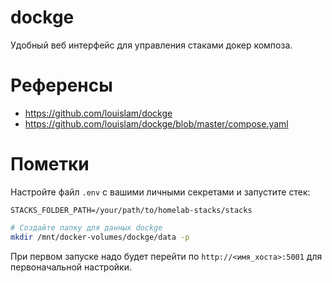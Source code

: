 # dockge

Удобный веб интерфейс для управления стаками докер композа.

# Референсы

- https://github.com/louislam/dockge
- https://github.com/louislam/dockge/blob/master/compose.yaml

# Пометки

Настройте файл `.env` с вашими личными секретами и запустите стек:

```env
STACKS_FOLDER_PATH=/your/path/to/homelab-stacks/stacks
```
```bash
# Создайте папку для данных dockge
mkdir /mnt/docker-volumes/dockge/data -p
```

При первом запуске надо будет перейти по `http://<имя_хоста>:5001` для первоначальной настройки. 